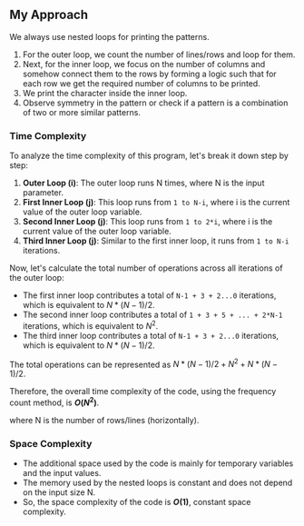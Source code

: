 ## My Approach
We always use nested loops for printing the patterns. 
1. For the outer loop, we count the number of lines/rows and loop for them.
2. Next, for the inner loop, we focus on the number of columns and somehow connect them to the rows by forming a logic such that for each row we get the required number of columns to be printed.
3. We print the character inside the inner loop.
4. Observe symmetry in the pattern or check if a pattern is a combination of two or more similar patterns.
   
### Time Complexity


To analyze the time complexity of this program, let's break it down step by step:

1. **Outer Loop (i)**: The outer loop runs N times, where N is the input parameter.
2. **First Inner Loop (j)**: This loop runs from `1 to N-i`, where i is the current value of the outer loop variable. 
3. **Second Inner Loop (j)**: This loop runs from `1 to 2*i`, where i is the current value of the outer loop variable. 
4. **Third Inner Loop (j)**: Similar to the first inner loop, it runs from `1 to N-i` iterations.

Now, let's calculate the total number of operations across all iterations of the outer loop:

- The first inner loop contributes a total of `N-1 + 3 + 2...0` iterations, which is  equivalent to $N*(N-1)/2$.
- The second inner loop contributes a total of `1 + 3 + 5 + ... + 2*N-1` iterations, which is equivalent to $N^2$.
- The third inner loop contributes a total of `N-1 + 3 + 2...0` iterations, which is  equivalent to $N*(N-1)/2$.

The total operations can be represented as $N*(N-1)/2 + N^2 + N*(N-1)/2$.

Therefore, the overall time complexity of the code, using the frequency count method, is **$O(N^2)$**.

where N is the number of rows/lines (horizontally).

### Space Complexity
- The additional space used by the code is mainly for temporary variables and the input values.
- The memory used by the nested loops is constant and does not depend on the input size N.
- So, the space complexity of the code is **$O(1)$**, constant space complexity.

